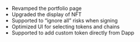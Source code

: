 - Revamped the portfolio page
- Upgraded the display of NFT
- Supported to “ignore all” risks when signing
- Optimized UI for selecting tokens and chains
- Supported to add custom token directly from Dapp